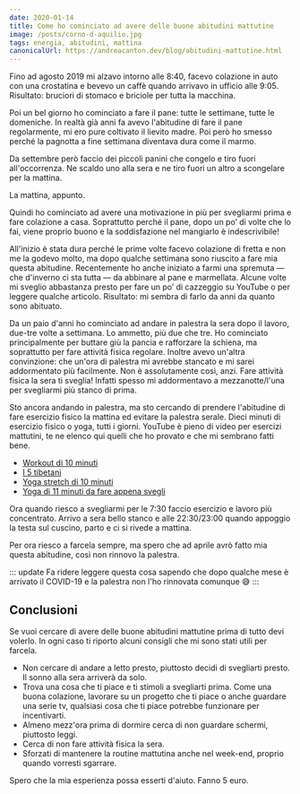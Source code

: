 ```yaml
---
date: 2020-01-14
title: Come ho cominciato ad avere delle buone abitudini mattutine
image: /posts/corno-d-aquilio.jpg
tags: energia, abitudini, mattina
canonicalUrl: https://andreacanton.dev/blog/abitudini-mattutine.html
---
```


Fino ad agosto 2019 mi alzavo intorno alle 8:40, facevo colazione in auto con una crostatina e bevevo un caffè quando arrivavo in ufficio alle 9:05. Risultato: bruciori di stomaco e briciole per tutta la macchina.

Poi un bel giorno ho cominciato a fare il pane: tutte le settimane, tutte le domeniche. In realtà già anni fa avevo l'abitudine di fare il pane regolarmente, mi ero pure coltivato il lievito madre. Poi però ho smesso perché la pagnotta a fine settimana diventava dura come il marmo.

Da settembre però faccio dei piccoli panini che congelo e tiro fuori all'occorrenza. Ne scaldo uno alla sera e ne tiro fuori un altro a scongelare per la mattina.

La mattina, appunto.

Quindi ho cominciato ad avere una motivazione in più per svegliarmi prima e fare colazione a casa. Soprattutto perché il pane, dopo un po’ di volte che lo fai, viene proprio buono e la soddisfazione nel mangiarlo è indescrivibile!

All'inizio è stata dura perché le prime volte facevo colazione di fretta e non me la godevo molto, ma dopo qualche settimana sono riuscito a fare mia questa abitudine. Recentemente ho anche iniziato a farmi una spremuta — che d'inverno ci sta tutta — da abbinare al pane e marmellata. Alcune volte mi sveglio abbastanza presto per fare un po’ di cazzeggio su YouTube o per leggere qualche articolo. Risultato: mi sembra di farlo da anni da quanto sono abituato.

Da un paio d'anni ho cominciato ad andare in palestra la sera dopo il lavoro, due-tre volte a settimana. Lo ammetto, più due che tre. Ho cominciato principalmente per buttare giù la pancia e rafforzare la schiena, ma soprattutto per fare attività fisica regolare.
Inoltre avevo un'altra convinzione: che un'ora di palestra mi avrebbe stancato e mi sarei addormentato più facilmente. Non è assolutamente così, anzi. Fare attività fisica la sera ti sveglia! Infatti spesso mi addormentavo a mezzanotte/l'una per svegliarmi più stanco di prima.

Sto ancora andando in palestra, ma sto cercando di prendere l'abitudine di fare esercizio fisico la mattina ed evitare la palestra serale. Dieci minuti di esercizio fisico o yoga, tutti i giorni.
YouTube è pieno di video per esercizi mattutini, te ne elenco qui quelli che ho provato e che mi sembrano fatti bene.

- [Workout di 10 minuti](https://www.youtube.com/watch?v=3sEeVJEXTfY)
- [I 5 tibetani](https://www.youtube.com/watch?v=3sEeVJEXTfY)
- [Yoga stretch di 10 minuti](https://www.youtube.com/watch?v=3sEeVJEXTfY)
- [Yoga di 11 minuti da fare appena svegli](https://www.youtube.com/watch?v=3sEeVJEXTfY)

Ora quando riesco a svegliarmi per le 7:30 faccio esercizio e lavoro più concentrato. Arrivo a sera bello stanco e alle 22:30/23:00 quando appoggio la testa sul cuscino, parto e ci si rivede a mattina.

Per ora riesco a farcela sempre, ma spero che ad aprile avrò fatto mia questa abitudine, così non rinnovo la palestra.

::: update
Fa ridere leggere questa cosa sapendo che dopo qualche mese è arrivato il COVID-19 e la palestra non l'ho rinnovata comunque :sweat_smile:
:::

## Conclusioni

Se vuoi cercare di avere delle buone abitudini mattutine prima di tutto devi volerlo. In ogni caso ti riporto alcuni consigli che mi sono stati utili per farcela.

- Non cercare di andare a letto presto, piuttosto decidi di svegliarti presto. Il sonno alla sera arriverà da solo.
- Trova una cosa che ti piace e ti stimoli a svegliarti prima. Come una buona colazione, lavorare su un progetto che ti piace o anche guardare una serie tv, qualsiasi cosa che ti piace potrebbe funzionare per incentivarti.
- Almeno mezz'ora prima di dormire cerca di non guardare schermi, piuttosto leggi.
- Cerca di non fare attività fisica la sera.
- Sforzati di mantenere la routine mattutina anche nel week-end, proprio quando vorresti sgarrare.

Spero che la mia esperienza possa esserti d'aiuto. Fanno 5 euro.
